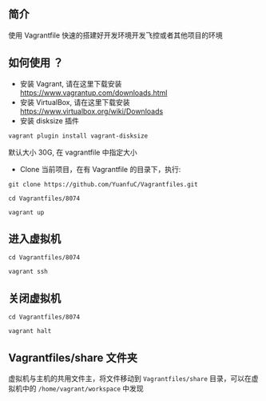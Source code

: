 ## 简介

使用 Vagrantfile 快速的搭建好开发环境开发飞控或者其他项目的环境

## 如何使用 ？
* 安装 Vagrant, 请在这里下载安装 https://www.vagrantup.com/downloads.html
* 安装 VirtualBox, 请在这里下载安装 https://www.virtualbox.org/wiki/Downloads
* 安装 disksize 插件

 ```bash 
 vagrant plugin install vagrant-disksize
 ```
默认大小 30G, 在 vagrantfile 中指定大小

* Clone 当前项目，在有 Vagrantfile 的目录下，执行:

```
git clone https://github.com/YuanfuC/Vagrantfiles.git

cd Vagrantfiles/8074

vagrant up
```

## 进入虚拟机

```
cd Vagrantfiles/8074

vagrant ssh 
```

## 关闭虚拟机

```
cd Vagrantfiles/8074

vagrant halt
```

## Vagrantfiles/share 文件夹
虚拟机与主机的共用文件主，将文件移动到 `Vagrantfiles/share` 目录，可以在虚拟机中的 `/home/vagrant/workspace` 中发现

